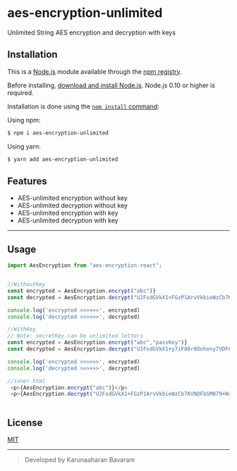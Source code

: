 # aes-encryption-unlimited

Unlimited String AES encryption and decryption with keys 

## Installation

This is a [Node.js](https://nodejs.org/en/) module available through the
[npm registry](https://www.npmjs.com/).

Before installing, [download and install Node.js](https://nodejs.org/en/download/).
Node.js 0.10 or higher is required.

Installation is done using the
[`npm install` command](https://docs.npmjs.com/getting-started/installing-npm-packages-locally):

Using npm:

```bash
$ npm i aes-encryption-unlimited
```

Using yarn:

```bash
$ yarn add aes-encryption-unlimited
```

## Features

  * AES-unlimited encryption without key
  * AES-unlimited decryption without key
  * AES-unlimited encryption with key
  * AES-unlimited decryption with key

------

## Usage

```js
import AesEncryption from "aes-encryption-react";


//WithoutKey
const encrypted = AesEncryption.encrypt("abc")}
const decrypted = AesEncryption.decrypt("U2FsdGVkX1+FGzP1ArvVkbieWzCb7KVNDFbSM079+N4=")

console.log('encrypted >>>>>>', encrypted)
console.log('decrypted >>>>>>', decrypted)

//WithKey
// Note: secretKey can be unlimited letters
const encrypted = AesEncryption.encrypt("abc","passKey")}
const decrypted = AesEncryption.decrypt("U2FsdGVkX1+y7iF88r8Oohony7VDFCzmvmP3t9cns7w=","passKey")

console.log('encrypted >>>>>>', encrypted)
console.log('decrypted >>>>>>', decrypted)

//inner html
 <p>{AesEncryption.encrypt("abc")}</p>
 <p>{AesEncryption.decrypt("U2FsdGVkX1+FGzP1ArvVkbieWzCb7KVNDFbSM079+N4=")}</p>
 
```



## License

  [MIT](LICENSE)

---

>  Developed by Karunaaharan Bavaram
